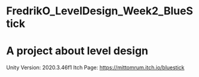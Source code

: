# FredrikO_LevelDesign_Week2_BlueStick
# A project about level design
Unity Version: 2020.3.46f1
Itch Page: https://mittomrum.itch.io/bluestick
